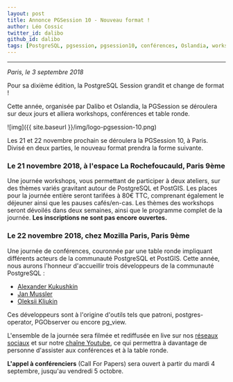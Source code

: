 ```yaml
---
layout: post
title: Annonce PGSession 10 - Nouveau format !
author: Léo Cossic
twitter_id: dalibo
github_id: dalibo
tags: [PostgreSQL, pgsession, pgsession10, conférences, Oslandia, workshops]
---
```


---

*Paris, le 3 septembre 2018*

Pour sa dixième édition, la PostgreSQL Session grandit et change de format !

<!--MORE-->

Cette année, organisée par Dalibo et Oslandia, la PGSession se déroulera sur deux jours et alliera workshops, conférences et table ronde.

![img]({{ site.baseurl }}/img/logo-pgsession-10.png)

Les 21 et 22 novembre prochain se déroulera la PGSession 10, à Paris. Divisé en deux parties, le nouveau format prendra la forme suivante.

### Le 21 novembre 2018, à l'espace La Rochefoucauld, Paris 9ème 
Une journée workshops, vous permettant de participer à deux ateliers, sur des thèmes variés gravitant autour de PostgreSQL et PostGIS.
Les places pour la journée entière seront tarifées à 80€ TTC, comprenant également le déjeuner ainsi que les pauses cafés/en-cas.
Les thèmes des workshops seront dévoilés dans deux semaines, ainsi que le programme complet de la journée. 
**Les inscriptions ne sont pas encore ouvertes.**


### Le 22 novembre 2018, chez Mozilla Paris, Paris 9ème
Une journée de conférences, couronnée par une table ronde impliquant différents acteurs de la communauté PostgreSQL et PostGIS. 
Cette année, nous aurons l'honneur d'accueillir trois développeurs de la communauté PostgreSQL : 
   * [Alexander Kukushkin](https://github.com/CyberDem0n)
   * [Jan Mussler](https://github.com/Jan-M)
   * [Oleksii Kliukin](https://github.com/alexeyklyukin)

Ces développeurs sont à l'origine d'outils tels que patroni, postgres-operator, PGObserver ou encore pg_view.

L'ensemble de la journée sera filmée et rediffusée en live sur nos [réseaux sociaux](https://twitter.com/dalibo) et sur notre [chaîne Youtube](https://www.youtube.com/c/dalibo/), ce qui permettra à davantage de personne d'assister aux conférences et à la table ronde. 

**L'appel à conférenciers** (Call For Papers) sera ouvert à partir du mardi 4 septembre, jusqu'au vendredi 5 octobre.
